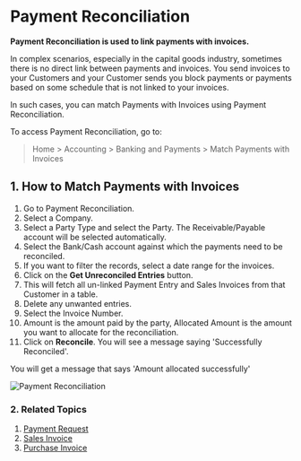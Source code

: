 <!-- add-breadcrumbs -->
# Payment Reconciliation

**Payment Reconciliation is used to link payments with invoices.**

In complex scenarios, especially in the capital goods industry, sometimes there is no direct link between payments and invoices. You send invoices to your Customers and your Customer sends you block payments or payments based on some schedule that is not linked to your invoices.

In such cases, you can match Payments with Invoices using Payment Reconciliation.

To access Payment Reconciliation, go to:
> Home > Accounting > Banking and Payments > Match Payments with Invoices

## 1. How to Match Payments with Invoices
1. Go to Payment Reconciliation.
1. Select a Company.
1. Select a Party Type and select the Party. The Receivable/Payable account will be selected automatically.
1. Select the Bank/Cash account against which the payments need to be reconciled.
1. If you want to filter the records, select a date range for the invoices.
1. Click on the **Get Unreconciled Entries** button.
1. This will fetch all un-linked Payment Entry and Sales Invoices from that Customer in a table.
1. Delete any unwanted entries.
1. Select the Invoice Number.
1. Amount is the amount paid by the party, Allocated Amount is the amount you want to allocate for the reconciliation.
1. Click on **Reconcile**. You will see a message saying 'Successfully Reconciled'.

You will get a message that says 'Amount allocated successfully'

<img class="screenshot" alt="Payment Reconciliation" src="{{docs_base_url}}/v12/assets/img/accounts/payment-reconcile-tool.png">

### 2. Related Topics
1. [Payment Request](/docs/user/manual/en/accounts/payment-request)
1. [Sales Invoice](/docs/user/manual/en/accounts/sales-invoice)
1. [Purchase Invoice](/docs/user/manual/en/accounts/purchase-invoice)

